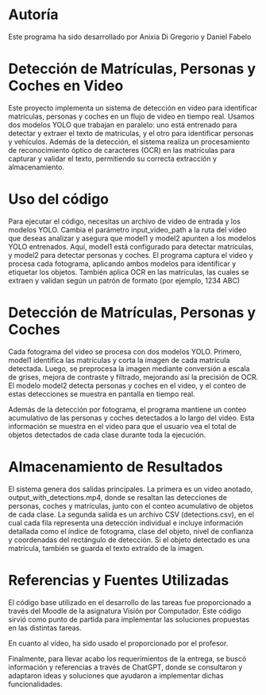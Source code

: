 # Autoría
Este programa ha sido desarrollado por Anixia Di Gregorio y Daniel Fabelo 

# Detección de Matrículas, Personas y Coches en Video

Este proyecto implementa un sistema de detección en video para identificar matrículas, personas y coches en un flujo de video en tiempo real. Usamos dos modelos YOLO que trabajan en paralelo: uno está entrenado para detectar y extraer el texto de matrículas, y el otro para identificar personas y vehículos. Además de la detección, el sistema realiza un procesamiento de reconocimiento óptico de caracteres (OCR) en las matrículas para capturar y validar el texto, permitiendo su correcta extracción y almacenamiento.

# Uso del código
Para ejecutar el código, necesitas un archivo de video de entrada y los modelos YOLO. Cambia el parámetro input_video_path a la ruta del video que deseas analizar y asegura que model1 y model2 apunten a los modelos YOLO entrenados. Aquí, model1 está configurado para detectar matrículas, y model2 para detectar personas y coches.
El programa captura el video y procesa cada fotograma, aplicando ambos modelos para identificar y etiquetar los objetos. También aplica OCR en las matrículas, las cuales se extraen y validan según un patrón de formato (por ejemplo, 1234 ABC)

# Detección de Matrículas, Personas y Coches
Cada fotograma del video se procesa con dos modelos YOLO. Primero, model1 identifica las matrículas y corta la imagen de cada matrícula detectada. Luego, se preprocesa la imagen mediante conversión a escala de grises, mejora de contraste y filtrado, mejorando así la precisión de OCR. El modelo model2 detecta personas y coches en el video, y el conteo de estas detecciones se muestra en pantalla en tiempo real.

Además de la detección por fotograma, el programa mantiene un conteo acumulativo de las personas y coches detectados a lo largo del video. Esta información se muestra en el video para que el usuario vea el total de objetos detectados de cada clase durante toda la ejecución.

# Almacenamiento de Resultados
El sistema genera dos salidas principales. La primera es un video anotado, output_with_detections.mp4, donde se resaltan las detecciones de personas, coches y matrículas, junto con el conteo acumulativo de objetos de cada clase. La segunda salida es un archivo CSV (detections.csv), en el cual cada fila representa una detección individual e incluye información detallada como el índice de fotograma, clase del objeto, nivel de confianza y coordenadas del rectángulo de detección. Si el objeto detectado es una matrícula, también se guarda el texto extraído de la imagen.

# Referencias y Fuentes Utilizadas
El código base utilizado en el desarrollo de las tareas fue proporcionado a través del Moodle de la asignatura Visión por Computador. Este código sirvió como punto de partida para implementar las soluciones propuestas en las distintas tareas.

En cuanto al vídeo, ha sido usado el proporcionado por el profesor.

Finalmente, para llevar acabo los requerimientos de la entrega, se buscó información y referencias a través de ChatGPT, donde se consultaron y adaptaron ideas y soluciones que ayudaron a implementar dichas funcionalidades.